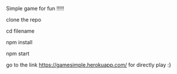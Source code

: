 Simple game for fun !!!!!


clone the repo 

cd filename 

npm install

npm start

go to the link https://gamesimple.herokuapp.com/ for directly play :}
